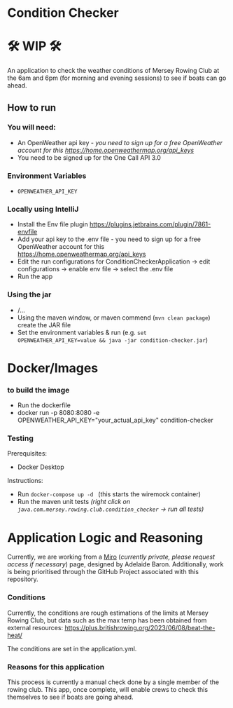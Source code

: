 # Condition Checker 
# 🛠️ WIP 🛠️
An application to check the weather conditions of Mersey Rowing Club at the 6am and 6pm (for morning and evening sessions) to see if boats can go ahead. 

## How to run
### You will need:
- An OpenWeather api key - _you need to sign up for a free OpenWeather account for this https://home.openweathermap.org/api_keys_
- You need to be signed up for the One Call API 3.0 

### Environment Variables 
- `OPENWEATHER_API_KEY`

### Locally using IntelliJ 
- Install the Env file plugin https://plugins.jetbrains.com/plugin/7861-envfile 
- Add your api key to the .env file - you need to sign up for a free OpenWeather account for this https://home.openweathermap.org/api_keys 
- Edit the run configurations for ConditionCheckerApplication -> edit configurations -> enable env file -> select the .env file 
- Run the app 

### Using the jar 
- <tests requiring docker>/...
- Using the maven window, or maven commend (`mvn clean package`) create the JAR file 
- Set the environment variables & run (e.g. `set OPENWEATHER_API_KEY=value && java -jar condition-checker.jar`)

# Docker/Images
### to build the image 
- Run the dockerfile 
- docker run -p 8080:8080 -e OPENWEATHER_API_KEY="your_actual_api_key" condition-checker

### Testing 
Prerequisites:
- Docker Desktop

Instructions:
- Run `docker-compose up -d ` (this starts the wiremock container)
- Run the maven unit tests _(right click on `java.com.mersey.rowing.club.condition_checker` -> run all tests)_

# Application Logic and Reasoning
Currently, we are working from a [Miro](https://miro.com/app/board/uXjVPMF8Djc=/?moveToWidget=3458764584603444169&cot=14) (_currently private, please request access if necessary_) page, designed by Adelaide Baron. Additionally, work is being prioritised through the GitHub Project associated with this repository. 

### Conditions
Currently, the conditions are rough estimations of the limits at Mersey Rowing Club, but data such as the max temp has been obtained from external resources: https://plus.britishrowing.org/2023/06/08/beat-the-heat/ 

The conditions are set in the application.yml. 

### Reasons for this application
This process is currently a manual check done by a single member of the rowing club. This app, once complete, will enable crews to check this themselves to see if boats are going ahead. 